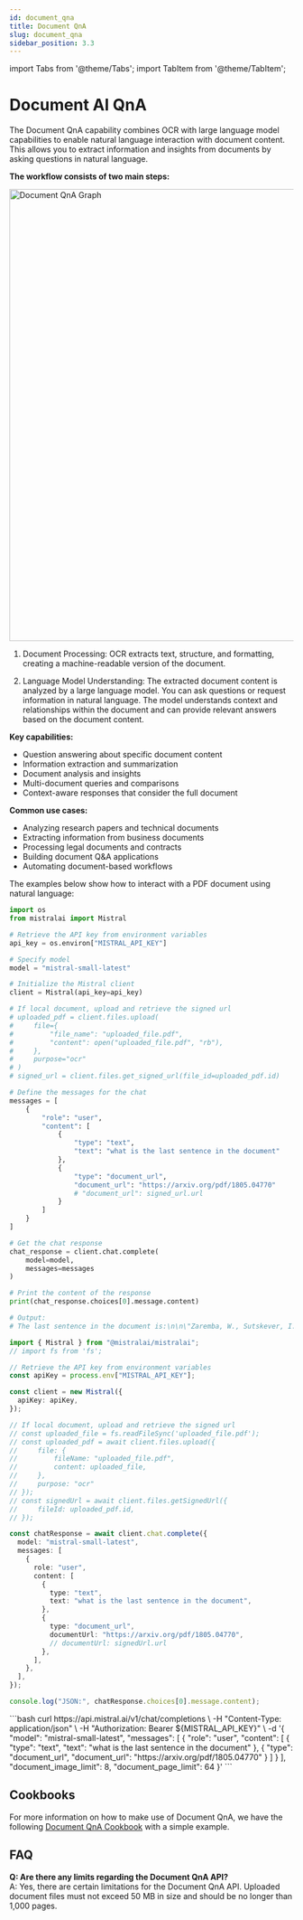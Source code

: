 ```yaml
---
id: document_qna
title: Document QnA
slug: document_qna
sidebar_position: 3.3
---
```


import Tabs from '@theme/Tabs';
import TabItem from '@theme/TabItem';

# Document AI QnA

The Document QnA capability combines OCR with large language model capabilities to enable natural language interaction with document content. This allows you to extract information and insights from documents by asking questions in natural language.

**The workflow consists of two main steps:**

<div style={{ textAlign: 'center' }}>
  <img
    src="/img/document_qna.png"
    alt="Document QnA Graph"
    width="800"
    style={{ borderRadius: '15px' }}
  />
</div>

1. Document Processing: OCR extracts text, structure, and formatting, creating a machine-readable version of the document.

2. Language Model Understanding: The extracted document content is analyzed by a large language model. You can ask questions or request information in natural language. The model understands context and relationships within the document and can provide relevant answers based on the document content.


**Key capabilities:**
- Question answering about specific document content
- Information extraction and summarization
- Document analysis and insights
- Multi-document queries and comparisons
- Context-aware responses that consider the full document

**Common use cases:**
- Analyzing research papers and technical documents
- Extracting information from business documents
- Processing legal documents and contracts
- Building document Q&A applications
- Automating document-based workflows

The examples below show how to interact with a PDF document using natural language:

<Tabs groupId="code">
  <TabItem value="python" label="python" default>

```python
import os
from mistralai import Mistral

# Retrieve the API key from environment variables
api_key = os.environ["MISTRAL_API_KEY"]

# Specify model
model = "mistral-small-latest"

# Initialize the Mistral client
client = Mistral(api_key=api_key)

# If local document, upload and retrieve the signed url
# uploaded_pdf = client.files.upload(
#     file={
#         "file_name": "uploaded_file.pdf",
#         "content": open("uploaded_file.pdf", "rb"),
#     },
#     purpose="ocr"
# )
# signed_url = client.files.get_signed_url(file_id=uploaded_pdf.id)

# Define the messages for the chat
messages = [
    {
        "role": "user",
        "content": [
            {
                "type": "text",
                "text": "what is the last sentence in the document"
            },
            {
                "type": "document_url",
                "document_url": "https://arxiv.org/pdf/1805.04770"
                # "document_url": signed_url.url
            }
        ]
    }
]

# Get the chat response
chat_response = client.chat.complete(
    model=model,
    messages=messages
)

# Print the content of the response
print(chat_response.choices[0].message.content)

# Output: 
# The last sentence in the document is:\n\n\"Zaremba, W., Sutskever, I., and Vinyals, O. Recurrent neural network regularization. arXiv:1409.2329, 2014.
```

  </TabItem>
  <TabItem value="typescript" label="typescript">
    
```typescript
import { Mistral } from "@mistralai/mistralai";
// import fs from 'fs';

// Retrieve the API key from environment variables
const apiKey = process.env["MISTRAL_API_KEY"];

const client = new Mistral({
  apiKey: apiKey,
});

// If local document, upload and retrieve the signed url
// const uploaded_file = fs.readFileSync('uploaded_file.pdf');
// const uploaded_pdf = await client.files.upload({
//     file: {
//         fileName: "uploaded_file.pdf",
//         content: uploaded_file,
//     },
//     purpose: "ocr"
// });
// const signedUrl = await client.files.getSignedUrl({
//     fileId: uploaded_pdf.id,
// });

const chatResponse = await client.chat.complete({
  model: "mistral-small-latest",
  messages: [
    {
      role: "user",
      content: [
        {
          type: "text",
          text: "what is the last sentence in the document",
        },
        {
          type: "document_url",
          documentUrl: "https://arxiv.org/pdf/1805.04770",
          // documentUrl: signedUrl.url
        },
      ],
    },
  ],
});

console.log("JSON:", chatResponse.choices[0].message.content);
```
  </TabItem>
  <TabItem value="curl" label="curl">
```bash
curl https://api.mistral.ai/v1/chat/completions \
  -H "Content-Type: application/json" \
  -H "Authorization: Bearer ${MISTRAL_API_KEY}" \
  -d '{
    "model": "mistral-small-latest",
    "messages": [
      {
        "role": "user",
        "content": [
          {
            "type": "text",
            "text": "what is the last sentence in the document"
          },
          {
            "type": "document_url",
            "document_url": "https://arxiv.org/pdf/1805.04770"
          }
        ]
      }
    ],
    "document_image_limit": 8,
    "document_page_limit": 64
  }'
```
  </TabItem>
</Tabs>

## Cookbooks
For more information on how to make use of Document QnA, we have the following [Document QnA Cookbook](https://colab.research.google.com/github/mistralai/cookbook/blob/main/mistral/ocr/document_understanding.ipynb) with a simple example.

## FAQ
**Q: Are there any limits regarding the Document QnA API?**\
A: Yes, there are certain limitations for the Document QnA API. Uploaded document files must not exceed 50 MB in size and should be no longer than 1,000 pages.
